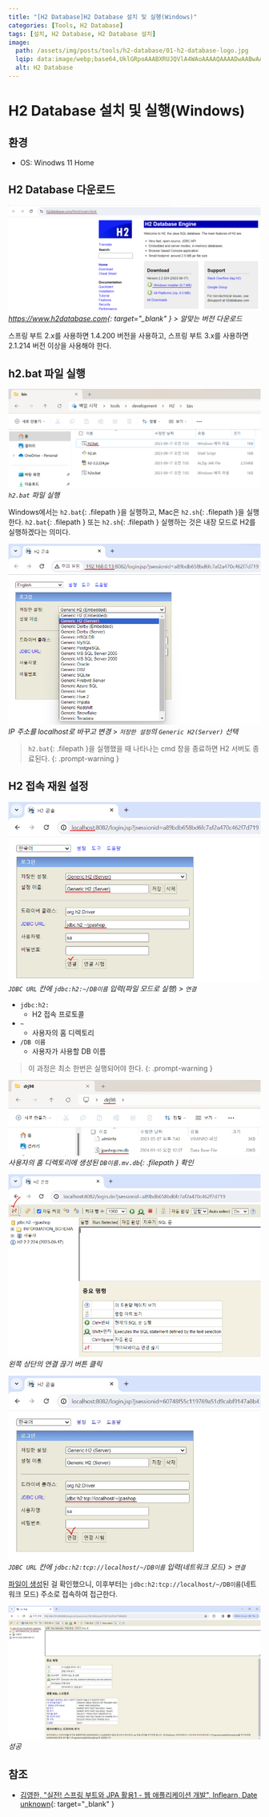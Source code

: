 ```yaml
---
title: "[H2 Database]H2 Database 설치 및 실행(Windows)"
categories: [Tools, H2 Database]
tags: [설치, H2 Database, H2 Database 설치]
image:
  path: /assets/img/posts/tools/h2-database/01-h2-database-logo.jpg
  lqip: data:image/webp;base64,UklGRpoAAABXRUJQVlA4WAoAAAAQAAAADwAABwAAQUxQSDIAAAARL0AmbZurmr57yyIiqE8oiG0bejIYEQTgqiDA9vqnsUSI6H+oAERp2HZ65qP/VIAWAFZQOCBCAAAA8AEAnQEqEAAIAAVAfCWkAALp8sF8rgRgAP7o9FDvMCkMde9PK7euH5M1m6VWoDXf2FkP3BqV0ZYbO6NA/VFIAAAA
  alt: H2 Database
---
```


# H2 Database 설치 및 실행(Windows)

## 환경
- OS: Winodws 11 Home

## H2 Database 다운로드

![01-h2-database-hompage](/assets/img/posts/tools/h2-database/install-and-run-h2-database-on-windows/01-h2-database-hompage.png)
*<https://www.h2database.com>{: target="_blank" } > 알맞는 버전 다운로드*

스프링 부트 2.x를 사용하면 1.4.200 버전을 사용하고, 스프링 부트 3.x를 사용하면 2.1.214 버전 이상을 사용해야 한다.

## h2.bat 파일 실행

![02-run-h2.bat(1)](/assets/img/posts/tools/h2-database/install-and-run-h2-database-on-windows/02-run-h2.bat(1).png)
*`h2.bat` 파일 실행*

Windows에서는 `h2.bat`{: .filepath }을 실행하고, Mac은 `h2.sh`{: .filepath }을 실행한다. `h2.bat`{: .filepath } 또는 `h2.sh`{: .filepath } 실행하는 것은 내장 모드로 H2를 실행하겠다는 의미다.

![03-run-h2.bat(2)](/assets/img/posts/tools/h2-database/install-and-run-h2-database-on-windows/03-run-h2.bat(2).png)
*IP 주소를 localhost로 바꾸고 변경 > `저장한 설정`의 `Generic H2(Server)` 선택*

> `h2.bat`{: .filepath }을 실행했을 때 나타나는 cmd 창을 종료하면 H2 서버도 종료된다.
{: .prompt-warning }

## H2 접속 재원 설정

![04-config-h2-access-resource(1)](/assets/img/posts/tools/h2-database/install-and-run-h2-database-on-windows/04-config-h2-access-resource(1).png)
*`JDBC URL` 칸에 `jdbc:h2:~/DB이름` 입력(파일 모드로 실행) > `연결`* 

- `jdbc:h2:`
	+ H2 접속 프로토콜
- `~`
	+ 사용자의 홈 디렉토리
- `/DB 이름`
	+ 사용자가 사용할 DB 이름

<a id="anchor1"></a>

> 이 과정은 최소 한번은 실행되어야 한다.
{: .prompt-warning }

![05-check-file](/assets/img/posts/tools/h2-database/install-and-run-h2-database-on-windows/05-check-file.png)
*사용자의 홈 디렉토리에 생성된 `DB이름.mv.db`{: .filepath } 확인*

![06-config-h2-access-resource(2)](/assets/img/posts/tools/h2-database/install-and-run-h2-database-on-windows/06-config-h2-access-resource(2).png)
*왼쪽 상단의 연결 끊기 버튼 클릭*

![07-config-h2-access-resource(3)](/assets/img/posts/tools/h2-database/install-and-run-h2-database-on-windows/07-config-h2-access-resource(3).jpg)
*`JDBC URL` 칸에 `jdbc:h2:tcp://localhost/~/DB이름` 입력(네트워크 모드) > `연결`*

[파일이 생성](#anchor1)된 걸 확인했으니, 이후부터는 `jdbc:h2:tcp://localhost/~/DB이름`(네트워크 모드) 주소로 접속하여 접근한다.

![08-success-h2-execution](/assets/img/posts/tools/h2-database/install-and-run-h2-database-on-windows/08-success-h2-execution.jpg)
*성공*

## 참조

- [김영한, "실전! 스프링 부트와 JPA 활용1 - 웹 애플리케이션 개발", Inflearn, Date unknown](https://www.inflearn.com/course/%EC%8A%A4%ED%94%84%EB%A7%81%EB%B6%80%ED%8A%B8-JPA-%ED%99%9C%EC%9A%A9-1){: target="_blank" }
